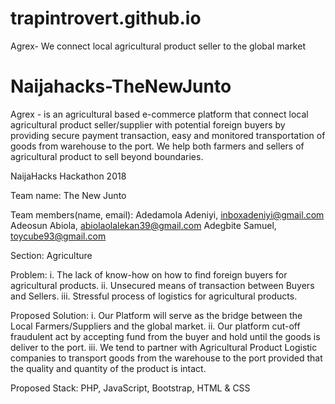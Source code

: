 # trapintrovert.github.io
Agrex- We connect local agricultural product seller to the global market
# Naijahacks-TheNewJunto
Agrex - is an agricultural based e-commerce platform that connect local agricultural product seller/supplier with potential foreign buyers by providing secure payment transaction, easy and monitored transportation of goods from warehouse to the port. We help both farmers and sellers of agricultural product to sell beyond boundaries.

NaijaHacks Hackathon 2018

Team name: The New Junto

Team members(name, email):
Adedamola Adeniyi, inboxadeniyi@gmail.com
Adeosun Abiola, abiolaolalekan39@gmail.com
Adegbite Samuel, toycube93@gmail.com

Section: Agriculture

Problem:
i. The lack of know-how on how to find foreign buyers for agricultural products.
ii. Unsecured means of transaction between Buyers and Sellers.
iii. Stressful process of logistics for agricultural products.

Proposed Solution:
i. Our Platform will serve as the bridge between the Local Farmers/Suppliers and the global market.
ii. Our platform cut-off fraudulent act by accepting fund from the buyer and hold until the goods is deliver to the port.
iii. We tend to partner with Agricultural Product Logistic companies to transport goods from the warehouse to the port provided that the quality and quantity of the product is intact. 

Proposed Stack:
PHP, JavaScript, Bootstrap, HTML & CSS
